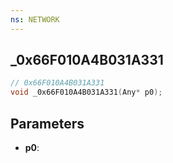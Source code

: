 ```yaml
---
ns: NETWORK
---
```

## _0x66F010A4B031A331

```c
// 0x66F010A4B031A331
void _0x66F010A4B031A331(Any* p0);
```


## Parameters
* **p0**: 

